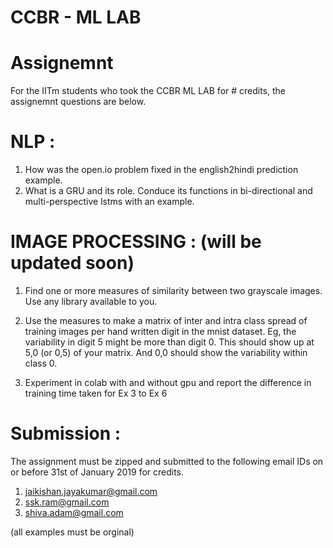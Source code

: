 # CCBR - ML LAB

# Assignemnt 

For the IITm students who took the CCBR ML LAB for # credits, the assignemnt questions are below.





# NLP :

1. How was the open.io problem fixed in the english2hindi prediction example.
2. What is a GRU and its role. Conduce its functions in bi-directional and multi-perspective lstms with an example.

# IMAGE PROCESSING : (will be updated soon)

1. Find one or more measures of similarity between two grayscale  images. Use any library available to you.

2. Use the measures to make a matrix of inter and intra class spread of training images per hand written digit in the mnist dataset. Eg, the variability in digit 5 might be more than digit 0. This should show up at 5,0 (or 0,5) of your matrix. And 0,0 should show the variability within class 0.

3. Experiment in colab with and without gpu and report the difference in training time taken for Ex 3 to Ex 6

# Submission :

The assignment must be zipped and submitted to the following email IDs on or before 31st of January 2019 for credits.

1. jaikishan.jayakumar@gmail.com
2. ssk.ram@gmail.com
3. shiva.adam@gmail.com


(all examples must be orginal)
